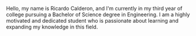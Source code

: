 Hello, my name is Ricardo Calderon, and I'm currently in my third year of college pursuing a Bachelor of Science degree in Engineering. I am a highly motivated and dedicated student who is passionate about learning and expanding my knowledge in this field.
